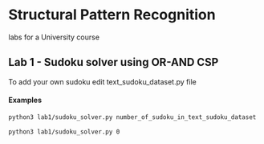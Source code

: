 # Structural Pattern Recognition
labs for a University course


## Lab 1 - Sudoku solver using OR-AND CSP
To add your own sudoku edit text_sudoku_dataset.py file
#### Examples
```bash
python3 lab1/sudoku_solver.py number_of_sudoku_in_text_sudoku_dataset

python3 lab1/sudoku_solver.py 0
```
